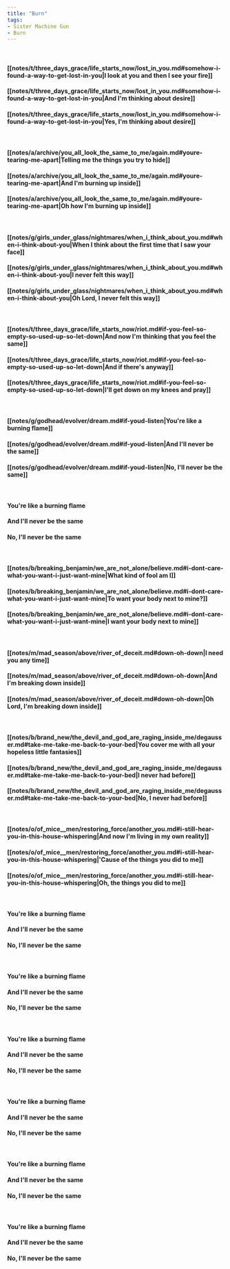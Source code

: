 ```yaml
---
title: "Burn"
tags:
- Sister Machine Gun
- Burn
---
```

&nbsp;
#### [[notes/t/three_days_grace/life_starts_now/lost_in_you.md#somehow-i-found-a-way-to-get-lost-in-you|I look at you and then I see your fire]]
#### [[notes/t/three_days_grace/life_starts_now/lost_in_you.md#somehow-i-found-a-way-to-get-lost-in-you|And I'm thinking about desire]]
#### [[notes/t/three_days_grace/life_starts_now/lost_in_you.md#somehow-i-found-a-way-to-get-lost-in-you|Yes, I'm thinking about desire]]
&nbsp;
#### [[notes/a/archive/you_all_look_the_same_to_me/again.md#youre-tearing-me-apart|Telling me the things you try to hide]]
#### [[notes/a/archive/you_all_look_the_same_to_me/again.md#youre-tearing-me-apart|And I'm burning up inside]]
#### [[notes/a/archive/you_all_look_the_same_to_me/again.md#youre-tearing-me-apart|Oh how I'm burning up inside]]
&nbsp;
#### [[notes/g/girls_under_glass/nightmares/when_i_think_about_you.md#when-i-think-about-you|When I think about the first time that I saw your face]]
#### [[notes/g/girls_under_glass/nightmares/when_i_think_about_you.md#when-i-think-about-you|I never felt this way]]
#### [[notes/g/girls_under_glass/nightmares/when_i_think_about_you.md#when-i-think-about-you|Oh Lord, I never felt this way]]
&nbsp;
#### [[notes/t/three_days_grace/life_starts_now/riot.md#if-you-feel-so-empty-so-used-up-so-let-down|And now I'm thinking that you feel the same]]
#### [[notes/t/three_days_grace/life_starts_now/riot.md#if-you-feel-so-empty-so-used-up-so-let-down|And if there's anyway]]
#### [[notes/t/three_days_grace/life_starts_now/riot.md#if-you-feel-so-empty-so-used-up-so-let-down|I'll get down on my knees and pray]]
&nbsp;
#### [[notes/g/godhead/evolver/dream.md#if-youd-listen|You're like a burning flame]]
#### [[notes/g/godhead/evolver/dream.md#if-youd-listen|And I'll never be the same]]
#### [[notes/g/godhead/evolver/dream.md#if-youd-listen|No, I'll never be the same]]
&nbsp;
#### You're like a burning flame
#### And I'll never be the same
#### No, I'll never be the same
&nbsp;
#### [[notes/b/breaking_benjamin/we_are_not_alone/believe.md#i-dont-care-what-you-want-i-just-want-mine|What kind of fool am I]]
#### [[notes/b/breaking_benjamin/we_are_not_alone/believe.md#i-dont-care-what-you-want-i-just-want-mine|To want your body next to mine?]]
#### [[notes/b/breaking_benjamin/we_are_not_alone/believe.md#i-dont-care-what-you-want-i-just-want-mine|I want your body next to mine]]
&nbsp;
#### [[notes/m/mad_season/above/river_of_deceit.md#down-oh-down|I need you any time]]
#### [[notes/m/mad_season/above/river_of_deceit.md#down-oh-down|And I'm breaking down inside]]
#### [[notes/m/mad_season/above/river_of_deceit.md#down-oh-down|Oh Lord, I'm breaking down inside]]
&nbsp;
#### [[notes/b/brand_new/the_devil_and_god_are_raging_inside_me/degausser.md#take-me-take-me-back-to-your-bed|You cover me with all your hopeless little fantasies]]
#### [[notes/b/brand_new/the_devil_and_god_are_raging_inside_me/degausser.md#take-me-take-me-back-to-your-bed|I never had before]]
#### [[notes/b/brand_new/the_devil_and_god_are_raging_inside_me/degausser.md#take-me-take-me-back-to-your-bed|No, I never had before]]
&nbsp;
#### [[notes/o/of_mice__men/restoring_force/another_you.md#i-still-hear-you-in-this-house-whispering|And now I'm living in my own reality]]
#### [[notes/o/of_mice__men/restoring_force/another_you.md#i-still-hear-you-in-this-house-whispering|'Cause of the things you did to me]]
#### [[notes/o/of_mice__men/restoring_force/another_you.md#i-still-hear-you-in-this-house-whispering|Oh, the things you did to me]]
&nbsp;
#### You're like a burning flame
#### And I'll never be the same
#### No, I'll never be the same
&nbsp;
#### You're like a burning flame
#### And I'll never be the same
#### No, I'll never be the same
&nbsp;
#### You're like a burning flame
#### And I'll never be the same
#### No, I'll never be the same
&nbsp;
#### You're like a burning flame
#### And I'll never be the same
#### No, I'll never be the same
&nbsp;
#### You're like a burning flame
#### And I'll never be the same
#### No, I'll never be the same
&nbsp;
#### You're like a burning flame
#### And I'll never be the same
#### No, I'll never be the same
